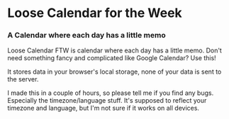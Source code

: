 
# Loose Calendar for the Week
### A Calendar where each day has a little memo

Loose Calendar FTW is calendar where each day has a little memo.
Don't need something fancy and complicated like Google Calendar? Use this!

It stores data in your browser's local storage, none of your data is sent to the server.

I made this in a couple of hours, so please tell me if you find any bugs. Especially the timezone/language stuff. It's supposed to reflect your timezone and language, but I'm not sure if it works on all devices.
